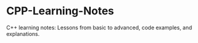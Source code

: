 # CPP-Learning-Notes
C++ learning notes: Lessons from basic to advanced, code examples, and explanations.
